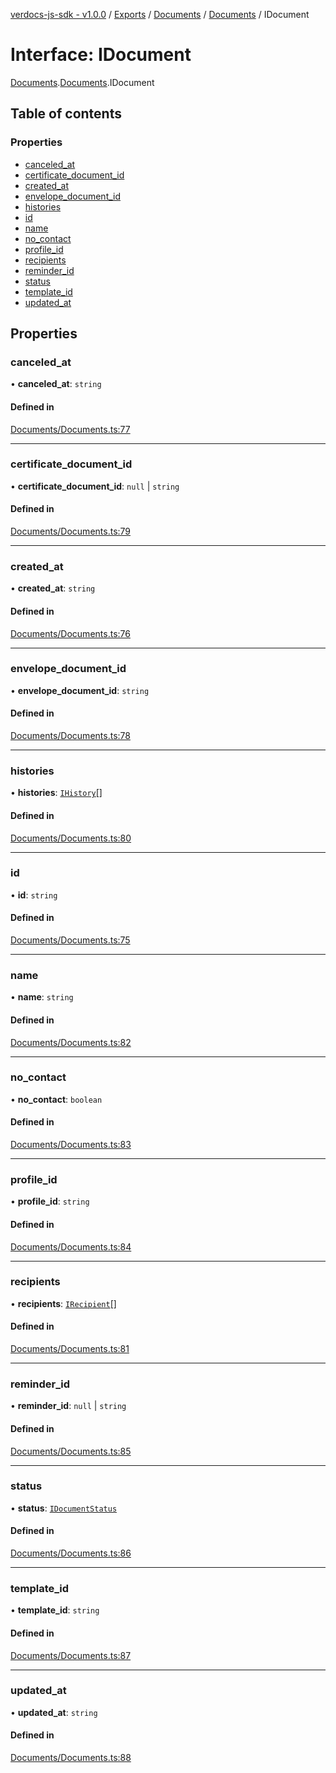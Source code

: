 [verdocs-js-sdk - v1.0.0](../README.md) / [Exports](../modules.md) / [Documents](../modules/Documents.md) / [Documents](../modules/Documents.Documents-1.md) / IDocument

# Interface: IDocument

[Documents](../modules/Documents.md).[Documents](../modules/Documents.Documents-1.md).IDocument

## Table of contents

### Properties

- [canceled_at](Documents.Documents-1.IDocument.md#canceled_at)
- [certificate_document_id](Documents.Documents-1.IDocument.md#certificate_document_id)
- [created_at](Documents.Documents-1.IDocument.md#created_at)
- [envelope_document_id](Documents.Documents-1.IDocument.md#envelope_document_id)
- [histories](Documents.Documents-1.IDocument.md#histories)
- [id](Documents.Documents-1.IDocument.md#id)
- [name](Documents.Documents-1.IDocument.md#name)
- [no_contact](Documents.Documents-1.IDocument.md#no_contact)
- [profile_id](Documents.Documents-1.IDocument.md#profile_id)
- [recipients](Documents.Documents-1.IDocument.md#recipients)
- [reminder_id](Documents.Documents-1.IDocument.md#reminder_id)
- [status](Documents.Documents-1.IDocument.md#status)
- [template_id](Documents.Documents-1.IDocument.md#template_id)
- [updated_at](Documents.Documents-1.IDocument.md#updated_at)

## Properties

### canceled\_at

• **canceled\_at**: `string`

#### Defined in

[Documents/Documents.ts:77](https://github.com/Verdocs/js-sdk/blob/cfc4bfe/src/Documents/Documents.ts#L77)

___

### certificate\_document\_id

• **certificate\_document\_id**: ``null`` \| `string`

#### Defined in

[Documents/Documents.ts:79](https://github.com/Verdocs/js-sdk/blob/cfc4bfe/src/Documents/Documents.ts#L79)

___

### created\_at

• **created\_at**: `string`

#### Defined in

[Documents/Documents.ts:76](https://github.com/Verdocs/js-sdk/blob/cfc4bfe/src/Documents/Documents.ts#L76)

___

### envelope\_document\_id

• **envelope\_document\_id**: `string`

#### Defined in

[Documents/Documents.ts:78](https://github.com/Verdocs/js-sdk/blob/cfc4bfe/src/Documents/Documents.ts#L78)

___

### histories

• **histories**: [`IHistory`](Documents.Documents-1.IHistory.md)[]

#### Defined in

[Documents/Documents.ts:80](https://github.com/Verdocs/js-sdk/blob/cfc4bfe/src/Documents/Documents.ts#L80)

___

### id

• **id**: `string`

#### Defined in

[Documents/Documents.ts:75](https://github.com/Verdocs/js-sdk/blob/cfc4bfe/src/Documents/Documents.ts#L75)

___

### name

• **name**: `string`

#### Defined in

[Documents/Documents.ts:82](https://github.com/Verdocs/js-sdk/blob/cfc4bfe/src/Documents/Documents.ts#L82)

___

### no\_contact

• **no\_contact**: `boolean`

#### Defined in

[Documents/Documents.ts:83](https://github.com/Verdocs/js-sdk/blob/cfc4bfe/src/Documents/Documents.ts#L83)

___

### profile\_id

• **profile\_id**: `string`

#### Defined in

[Documents/Documents.ts:84](https://github.com/Verdocs/js-sdk/blob/cfc4bfe/src/Documents/Documents.ts#L84)

___

### recipients

• **recipients**: [`IRecipient`](Documents.Documents-1.IRecipient.md)[]

#### Defined in

[Documents/Documents.ts:81](https://github.com/Verdocs/js-sdk/blob/cfc4bfe/src/Documents/Documents.ts#L81)

___

### reminder\_id

• **reminder\_id**: ``null`` \| `string`

#### Defined in

[Documents/Documents.ts:85](https://github.com/Verdocs/js-sdk/blob/cfc4bfe/src/Documents/Documents.ts#L85)

___

### status

• **status**: [`IDocumentStatus`](../modules/Documents.Documents-1.md#idocumentstatus)

#### Defined in

[Documents/Documents.ts:86](https://github.com/Verdocs/js-sdk/blob/cfc4bfe/src/Documents/Documents.ts#L86)

___

### template\_id

• **template\_id**: `string`

#### Defined in

[Documents/Documents.ts:87](https://github.com/Verdocs/js-sdk/blob/cfc4bfe/src/Documents/Documents.ts#L87)

___

### updated\_at

• **updated\_at**: `string`

#### Defined in

[Documents/Documents.ts:88](https://github.com/Verdocs/js-sdk/blob/cfc4bfe/src/Documents/Documents.ts#L88)
